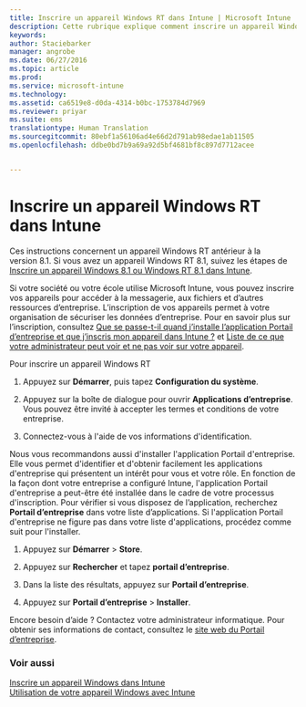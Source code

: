 ```yaml
---
title: Inscrire un appareil Windows RT dans Intune | Microsoft Intune
description: Cette rubrique explique comment inscrire un appareil Windows RT dans Intune
keywords: 
author: Staciebarker
manager: angrobe
ms.date: 06/27/2016
ms.topic: article
ms.prod: 
ms.service: microsoft-intune
ms.technology: 
ms.assetid: ca6519e8-d0da-4314-b0bc-1753784d7969
ms.reviewer: priyar
ms.suite: ems
translationtype: Human Translation
ms.sourcegitcommit: 80ebf1a56106ad4e66d2d791ab98edae1ab11505
ms.openlocfilehash: ddbe0bd7b9a69a92d5bf4681bf8c897d7712acee


---
```



# Inscrire un appareil Windows RT dans Intune

Ces instructions concernent un appareil Windows RT antérieur à la version 8.1. Si vous avez un appareil Windows RT 8.1, suivez les étapes de [Inscrire un appareil Windows 8.1 ou Windows RT 8.1 dans Intune](enroll-your-w81-or-rt81-windows.md).

Si votre société ou votre école utilise Microsoft Intune, vous pouvez inscrire vos appareils pour accéder à la messagerie, aux fichiers et d’autres ressources d’entreprise. L’inscription de vos appareils permet à votre organisation de sécuriser les données d’entreprise. Pour en savoir plus sur l’inscription, consultez [Que se passe-t-il quand j’installe l’application Portail d’entreprise et que j’inscris mon appareil dans Intune ?](what-happens-if-you-install-the-company-portal-app-and-enroll-your-device-in-intune-windows.md) et [Liste de ce que votre administrateur peut voir et ne pas voir sur votre appareil](what-can-your-it-administrator-see-when-you-enroll-your-device-in-intune-windows.md).


Pour inscrire un appareil Windows RT

1.  Appuyez sur **Démarrer**, puis tapez **Configuration du système**.

2.  Appuyez sur la boîte de dialogue pour ouvrir **Applications d’entreprise**. Vous pouvez être invité à accepter les termes et conditions de votre entreprise.

3.  Connectez-vous à l'aide de vos informations d'identification.

Nous vous recommandons aussi d'installer l'application Portail d'entreprise. Elle vous permet d'identifier et d'obtenir facilement les applications d'entreprise qui présentent un intérêt pour vous et votre rôle. En fonction de la façon dont votre entreprise a configuré Intune, l'application Portail d'entreprise a peut-être été installée dans le cadre de votre processus d'inscription. Pour vérifier si vous disposez de l’application, recherchez **Portail d’entreprise** dans votre liste d’applications. Si l'application Portail d'entreprise ne figure pas dans votre liste d'applications, procédez comme suit pour l'installer.

1.  Appuyez sur **Démarrer** &gt; **Store**.

2.  Appuyez sur **Rechercher** et tapez **portail d’entreprise**.

3.  Dans la liste des résultats, appuyez sur **Portail d’entreprise**.

4.  Appuyez sur **Portail d’entreprise** &gt; **Installer**.

Encore besoin d’aide ? Contactez votre administrateur informatique. Pour obtenir ses informations de contact, consultez le [site web du Portail d’entreprise](http://portal.manage.microsoft.com).

### Voir aussi
[Inscrire un appareil Windows dans Intune](enroll-your-device-in-intune-windows.md)</br>
[Utilisation de votre appareil Windows avec Intune](using-your-windows-device-with-intune.md)



<!--HONumber=Aug16_HO1-->


